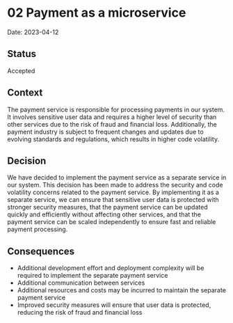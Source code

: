 # 02 Payment as a microservice 

Date: 2023-04-12

## Status

Accepted

## Context

The payment service is responsible for processing payments in our system. It involves sensitive user data and requires a higher level of security than other services due to the risk of fraud and financial loss. Additionally, the payment industry is subject to frequent changes and updates due to evolving standards and regulations, which results in higher code volatility.

## Decision

We have decided to implement the payment service as a separate service in our system. This decision has been made to address the security and code volatility concerns related to the payment service. By implementing it as a separate service, we can ensure that sensitive user data is protected with stronger security measures, that the payment service can be updated quickly and efficiently without affecting other services, and that the payment service can be scaled independently to ensure fast and reliable payment processing.

## Consequences

-   Additional development effort and deployment complexity will be required to implement the separate payment service
-  Additional communication between services
-   Additional resources and costs may be incurred to maintain the separate payment service
-   Improved security measures will ensure that user data is protected, reducing the risk of fraud and financial loss